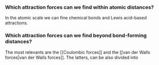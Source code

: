 ### Which attraction forces can we find within atomic distances?
In the atomic scale we can fine chemical bonds and Lewis acid-based attractions.
### Which attraction forces can we find beyond bond-forming distances?
The most relevants are the [[Coulombic forces]] and the [[van der Walls forces|van der Walls forces]]. 
The latters, can be also divided into 